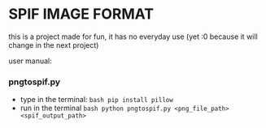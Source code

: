 <h1>SPIF IMAGE FORMAT</h1>

<p>this is a project made for fun, it has no everyday use (yet :0 because it will change in the next project)</p>
<p>user manual:</p>
<h3>pngtospif.py</h3>

* type in the terminal: ```bash
   pip install pillow```
* run in the terminal ```bash
  python pngtospif.py <png_file_path> <spif_output_path>```
